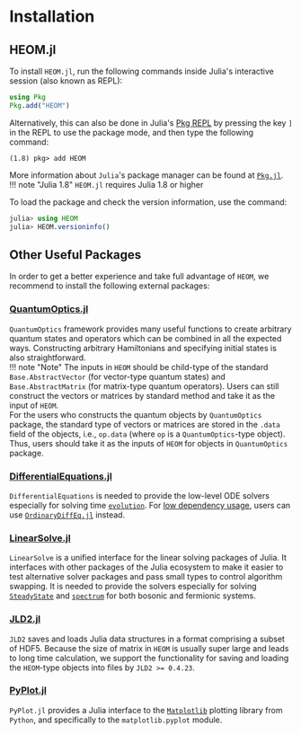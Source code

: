 # Installation

## HEOM.jl
To install `HEOM.jl`, run the following commands inside Julia's interactive session (also known as REPL):
```julia
using Pkg
Pkg.add("HEOM")
```
Alternatively, this can also be done in Julia's [Pkg REPL](https://julialang.github.io/Pkg.jl/v1/getting-started/) by pressing the key `]` in the REPL to use the package mode, and then type the following command:
```julia-REPL
(1.8) pkg> add HEOM
```
More information about `Julia`'s package manager can be found at [`Pkg.jl`](https://julialang.github.io/Pkg.jl/v1/).  
!!! note "Julia 1.8"
    `HEOM.jl` requires Julia 1.8 or higher

To load the package and check the version information, use the command:
```julia
julia> using HEOM
julia> HEOM.versioninfo()
```

## Other Useful Packages
In order to get a better experience and take full advantage of `HEOM`, we recommend to install the following external packages:
### [QuantumOptics.jl](https://qojulia.org/)
`QuantumOptics` framework provides many useful functions to create arbitrary quantum states and operators which can be combined in all the expected ways. Constructing arbitrary Hamiltonians and specifying initial states is also straightforward.  
!!! note "Note" 
    The inputs in `HEOM` should be child-type of the standard `Base.AbstractVector` (for vector-type quantum states) and `Base.AbstractMatrix` (for matrix-type quantum operators). Users can still construct the vectors or matrices by standard method and take it as the input of `HEOM`.  
    For the users who constructs the quantum objects by `QuantumOptics` package, the standard type of vectors or matrices are stored in the `.data` field of the objects, i.e., `op.data` (where `op` is a `QuantumOptics`-type object). Thus, users should take it as the inputs of `HEOM` for objects in `QuantumOptics` package.

### [DifferentialEquations.jl](https://diffeq.sciml.ai/stable/)
`DifferentialEquations` is needed to provide the low-level ODE solvers especially for solving time [`evolution`](@ref). For [low dependency usage](https://diffeq.sciml.ai/stable/features/low_dep/), users can use [`OrdinaryDiffEq.jl`](https://github.com/JuliaDiffEq/OrdinaryDiffEq.jl) instead.

### [LinearSolve.jl](http://linearsolve.sciml.ai/stable/)
`LinearSolve` is a unified interface for the linear solving packages of Julia. It interfaces with other packages of the Julia ecosystem to make it easier to test alternative solver packages and pass small types to control algorithm swapping. It is needed to provide the solvers especially for solving [`SteadyState`](@ref) and [`spectrum`](@ref) for both bosonic and fermionic systems.

### [JLD2.jl](https://juliaio.github.io/JLD2.jl/stable/)
`JLD2` saves and loads Julia data structures in a format comprising a subset of HDF5. Because the size of matrix in `HEOM` is usually super large and leads to long time calculation, we support the functionality for saving and loading the `HEOM`-type objects into files by `JLD2 >= 0.4.23`.

### [PyPlot.jl](https://github.com/JuliaPy/PyPlot.jl)
`PyPlot.jl` provides a Julia interface to the [`Matplotlib`](https://matplotlib.org/) plotting library from `Python`, and specifically to the `matplotlib.pyplot` module.